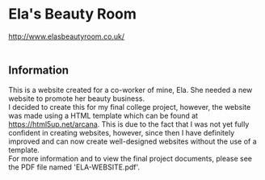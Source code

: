 # Ela's Beauty Room
http://www.elasbeautyroom.co.uk/
<br />
<br />
## Information
This is a website created for a co-worker of mine, Ela. She needed a new website to promote her beauty business.
<br />
I decided to create this for my final college project, however, the website was made using a HTML template which can be found at https://html5up.net/arcana.
This is due to the fact that I was not yet fully confident in creating websites, however, since then I have definitely improved and can now create well-designed websites without the 
use of a template.
<br />
For more information and to view the final project documents, please see the PDF file named 'ELA-WEBSITE.pdf'.
